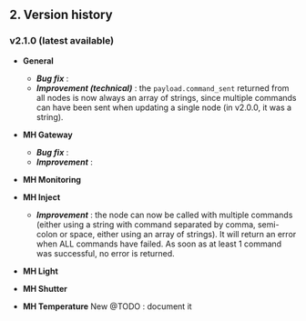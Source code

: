 ## 2. Version history
### v2.1.0 (latest available)
- **General**
  - ***Bug fix*** :
  - ***Improvement (technical)*** : the `payload.command_sent` returned from all nodes is now always an array of strings, since multiple commands can have been sent when updating a single node (in v2.0.0, it was a string).

- **MH Gateway**
  - ***Bug fix*** :
  - ***Improvement*** :
- **MH Monitoring**

- **MH Inject**
    - ***Improvement*** : the node can now be called with multiple commands (either using a string with command separated by comma, semi-colon or space, either using an array of strings). It will return an error when ALL commands have failed. As soon as at least 1 command was successful, no error is returned.

- **MH Light**

- **MH Shutter**

- **MH Temperature**
  New
  @TODO : document it
